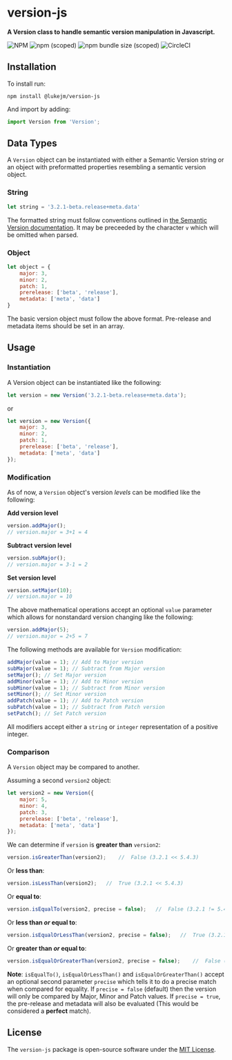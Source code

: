 # version-js
**A Version class to handle semantic version manipulation in Javascript.**

![NPM](https://img.shields.io/npm/l/@lukejm/version-js.svg)
![npm (scoped)](https://img.shields.io/npm/v/@lukejm/version-js.svg)
![npm bundle size (scoped)](https://img.shields.io/bundlephobia/min/@lukejm/version-js.svg?label=minified%20size)
![CircleCI](https://img.shields.io/circleci/build/github/lukejamesmorrison/version-js/master.svg?token=1a15027984edabea745cbe4b3fb63de0c8ed48eb)

## Installation

To install run: 

```
npm install @lukejm/version-js
```

And import by adding:

```javascript
import Version from 'Version';
```


## Data Types

A `Version` object can be instantiated with either a Semantic Version string or an object with preformatted properties resembling a semantic version object.

### String
```javascript
let string = '3.2.1-beta.release+meta.data'
```

The formatted string must follow conventions outlined in [the Semantic Version documentation](https://semver.org). It may be preceeded by the character `v` which will be omitted when parsed.

### Object
```javascript
let object = {
    major: 3, 
    minor: 2, 
    patch: 1, 
    prerelease: ['beta', 'release'], 
    metadata: ['meta', 'data']
}
```

The basic version object must follow the above format. Pre-release and metadata items should be set in an array.

## Usage

### Instantiation

A Version object can be instantiated like the following:

```javascript
let version = new Version('3.2.1-beta.release+meta.data');
```

or

```javascript
let version = new Version({
    major: 3, 
    minor: 2, 
    patch: 1, 
    prerelease: ['beta', 'release'], 
    metadata: ['meta', 'data']
});
```

### Modification

As of now, a `Version` object's version *levels* can be modified like the following:

**Add version level**

```javascript
version.addMajor();
// version.major = 3+1 = 4
```

**Subtract version level**

```javascript
version.subMajor();
// version.major = 3-1 = 2
```

**Set version level**

```javascript
version.setMajor(10);
// version.major = 10
```

The above mathematical operations accept an optional `value` parameter which allows for nonstandard version changing like the following:

```javascript
version.addMajor(5);
// version.major = 2+5 = 7
```

The following methods are available for `Version` modification:

```javascript
addMajor(value = 1); // Add to Major version
subMajor(value = 1); // Subtract from Major version
setMajor(); // Set Major version
addMinor(value = 1); // Add to Minor version
subMinor(value = 1); // Subtract from Minor version
setMinor(); // Set Minor version
addPatch(value = 1); // Add to Patch version
subPatch(value = 1); // Subtract from Patch version
setPatch(); // Set Patch version
```

All modifiers accept either a `string` or `integer` representation of a positive integer.

### Comparison

A `Version` object may be compared to another.

Assuming a second `version2` object:

```javascript
let version2 = new Version({
    major: 5, 
    minor: 4, 
    patch: 3, 
    prerelease: ['beta', 'release'], 
    metadata: ['meta', 'data']
});
```

We can determine if `version` is **greater than** `version2`:

```javascript
version.isGreaterThan(version2);    //	False (3.2.1 << 5.4.3)
```

Or **less than**:
```javascript
version.isLessThan(version2);   //	True (3.2.1 << 5.4.3)
```

Or **equal to**:
```javascript
version.isEqualTo(version2, precise = false);   //	False (3.2.1 != 5.4.3)
```

Or **less than *or* equal to**:
```javascript
version.isEqualOrLessThan(version2, precise = false);   //  True (3.2.1 << 5.4.3)
```

Or **greater than *or* equal to**:
```javascript
version.isEqualOrGreaterThan(version2, precise = false);    //  False (3.2.1 << 5.4.3)
```

**Note**: `isEqualTo()`, `isEqualOrLessThan()` and `isEqualOrGreaterThan()` accept an optional second parameter `precise` which tells it to do a precise match when compared for equality.  If `precise = false` (default) then the version will only be compared by Major, Minor and Patch values.  If `precise = true`, the pre-release and metadata will also be evaluated (This would be considered a **perfect** match).

## License

The `version-js` package is open-source software under the [MIT License](https://opensource.org/licenses/MIT).
